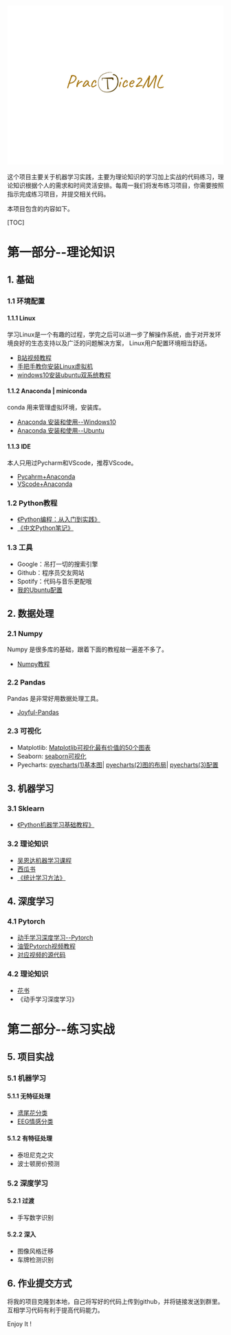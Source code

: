 ![](./pic/logo.png)

这个项目主要关于机器学习实践，主要为理论知识的学习加上实战的代码练习，理论知识根据个人的需求和时间灵活安排。每周一我们将发布练习项目，你需要按照指示完成练习项目，并提交相关代码。

本项目包含的内容如下。

[TOC]

# 第一部分--理论知识

## 1. 基础


### 1.1 环境配置

#### 1.1.1 Linux

学习Linux是一个有趣的过程，学完之后可以进一步了解操作系统，由于对开发环境良好的生态支持以及广泛的问题解决方案， Linux用户配置环境相当舒适。

- [B站视频教程](https://www.bilibili.com/video/BV1mW411i7Qf?from=search&seid=3369310834584723371)
- [手把手教你安装Linux虚拟机](https://zhuanlan.zhihu.com/p/41940739)
- [windows10安装ubuntu双系统教程](https://www.cnblogs.com/masbay/p/10745170.html)

#### 1.1.2 Anaconda | miniconda

conda 用来管理虚拟环境，安装库。

- [Anaconda 安装和使用--Windows10](https://www.cnblogs.com/hichens/p/12258831.html)
- [Anaconda 安装和使用--Ubuntu](https://zhuanlan.zhihu.com/p/36053560)

#### 1.1.3 IDE

本人只用过Pycharm和VScode，推荐VScode。

- [Pycahrm+Anaconda](https://www.cnblogs.com/yuxuefeng/p/9235431.html)
- [VScode+Anaconda](https://blog.csdn.net/u013187057/article/details/83418425)

### 1.2 Python教程

- [《Python编程：从入门到实践》](https://github.com/LSayhi/Python/blob/master/Python%E7%BC%96%E7%A8%8B%EF%BC%9A%E4%BB%8E%E5%85%A5%E9%97%A8%E5%88%B0%E5%AE%9E%E8%B7%B5.pdf)
- [《中文Python笔记》](https://github.com/lijin-THU/notes-python)


### 1.3 工具

- Google：吊打一切的搜索引擎
- Github：程序员交友网站
- Spotify：代码与音乐更配哦
- [我的Ubuntu配置](https://www.cnblogs.com/hichens/p/13870069.html)

## 2. 数据处理

### 2.1 Numpy

Numpy 是很多库的基础，跟着下面的教程敲一遍差不多了。

- [Numpy教程](https://github.com/lijin-THU/notes-python/tree/master/03-numpy)

### 2.2 Pandas

Pandas 是非常好用数据处理工具。

- [Joyful-Pandas](https://github.com/datawhalechina/joyful-pandas)

### 2.3 可视化

- Matplotlib: [Matplotlib可视化最有价值的50个图表](https://www.jiqizhixin.com/articles/2019-01-15-11)
- Seaborn: [seaborn可视化](https://www.cnblogs.com/hichens/p/13295559.html)
- Pyecharts: [pyecharts(1)基本图](https://www.cnblogs.com/hichens/p/13531749.html)| [pyecharts(2)图的布局](https://www.cnblogs.com/hichens/p/13532017.html)| [pyecharts(3)配置](https://www.cnblogs.com/hichens/p/13533802.html)

## 3. 机器学习

### 3.1 Sklearn

- [《Python机器学习基础教程》](https://github.com/pudongqi/Introduction-to-Machine-Learning-with-Python/blob/master/Python%E6%9C%BA%E5%99%A8%E5%AD%A6%E4%B9%A0%E5%9F%BA%E7%A1%80%E6%95%99%E7%A8%8B.pdf)

### 3.2 理论知识

- [吴恩达机器学习课程](https://www.bilibili.com/video/BV164411b7dx?from=search&seid=13151362994692254063)
- [西瓜书](https://github.com/Mikoto10032/DeepLearning/blob/master/books/%E6%9C%BA%E5%99%A8%E5%AD%A6%E4%B9%A0%E5%91%A8%E5%BF%97%E5%8D%8E.pdf)
- [《统计学习方法》](https://github.com/yuanliangding/books/blob/master/%E8%AE%A1%E7%AE%97%E6%9C%BA-%E4%BA%BA%E5%B7%A5%E6%99%BA%E8%83%BD-%E6%9C%BA%E5%99%A8%E5%AD%A6%E4%B9%A0/%E7%BB%9F%E8%AE%A1%E5%AD%A6%E4%B9%A0%E6%96%B9%E6%B3%95(%E6%9D%8E%E8%88%AA).pdf)

## 4. 深度学习

### 4.1 Pytorch

- [动手学习深度学习--Pytorch](https://github.com/ShusenTang/Dive-into-DL-PyTorch)
- [油管Pytorch视频教程](https://www.youtube.com/playlist?list=PLhhyoLH6IjfxeoooqP9rhU3HJIAVAJ3Vz)
- [对应视频的源代码](https://github.com/aladdinpersson/Machine-Learning-Collection)

### 4.2 理论知识

- [花书](https://github.com/exacity/deeplearningbook-chinese/releases/download/v0.5-beta/dlbook_cn_v0.5-beta.pdf)
- 《动手学习深度学习》

# 第二部分--练习实战

## 5. 项目实战

### 5.1 机器学习

#### 5.1.1 无特征处理

- [鸢尾花分类](./week1/iris)
- [EEG情感分类](./week1/EEG)

#### 5.1.2 有特征处理

- 泰坦尼克之灾
-  波士顿房价预测

### 5.2 深度学习

#### 5.2.1 过渡

- 手写数字识别

#### 5.2.2 深入

- 图像风格迁移
- 车牌检测识别

## 6. 作业提交方式

将我的项目克隆到本地，自己将写好的代码上传到github，并将链接发送到群里。互相学习代码有利于提高代码能力。

Enjoy It !